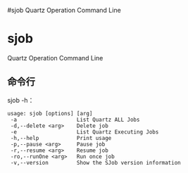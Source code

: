 #sjob
Quartz Operation Command Line


# sjob

Quartz Operation Command Line

## 命令行

sjob -h：

```
usage: sjob [options] [arg]
 -a                   List Quartz ALL Jobs
 -d,--delete <arg>    Delete job
 -e                   List Quartz Executing Jobs
 -h,--help            Print usage
 -p,--pause <arg>     Pause job
 -r,--resume <arg>    Resume job
 -ro,--runOne <arg>   Run once job
 -v,--version         Show the SJob version information
 
```
